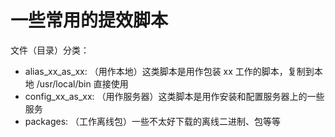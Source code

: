 # 一些常用的提效脚本

文件（目录）分类：
 - alias_xx_as_xx: （用作本地）这类脚本是用作包装 xx 工作的脚本，复制到本地 /usr/local/bin 直接使用
 - config_xx_as_xx: （用作服务器）这类脚本是用作安装和配置服务器上的一些服务
 - packages: （工作离线包）一些不太好下载的离线二进制、包等等
